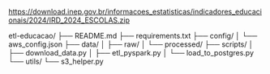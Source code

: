 https://download.inep.gov.br/informacoes_estatisticas/indicadores_educacionais/2024/IRD_2024_ESCOLAS.zip

etl-educacao/
├── README.md
├── requirements.txt
├── config/
│   └── aws_config.json
├── data/
│   ├── raw/
│   └── processed/
├── scripts/
│   ├── download_data.py
│   ├── etl_pyspark.py
│   └── load_to_postgres.py
└── utils/
    └── s3_helper.py
